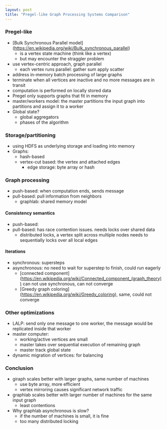 ```yaml
---
layout: post
title: "Pregel-like Graph Processing Systems Comparison"
---
```


### Pregel-like
* [Bulk Synchronous Parallel model] (https://en.wikipedia.org/wiki/Bulk_synchronous_parallel)
    * is a vertex state machine (think like a vertex)
    * but may encounter the straggler problem
* use vertex-centric approach, graph parallel
    * each vertex runs parallel: gather sum apply scatter
* address in-memory batch processing of large graphs
* terminate when all vertices are inactive and no more messages are in transit
* computation is performed on locally stored data
* Pregel only supports graphs that fit in memory
* master/workers model: the master partitions the input graph into partitions and assign it to a worker
* Global state?
    * global aggregators
    * phases of the algorithm

### Storage/partitioning
* using HDFS as underlying storage and loading into memory
* Graphs:
    * hash-based
    * vertex-cut based: the vertex and attached edges
        * edge storage: byte array or hash

### Graph processing
* push-based: when computation ends, sends message
* pull-based: pull information from neighbors
    * graphlab: shared memory model

#### Consistency semantics
* push-based:
* pull-based: has race contention issues. needs locks over shared data
    * distributed locks, a vertex split across multiple nodes needs to sequentially locks over all local edges

#### Iterations
* synchronous: supersteps
* asynchronous: no need to wait for superstep to finish, could run eagerly
    * [connected component] (https://en.wikipedia.org/wiki/Connected_component_(graph_theory)) can not use synchronous, can not converge
    * [Greedy graph coloring] (https://en.wikipedia.org/wiki/Greedy_coloring), same, could not converge

### Other optimizations
* LALP: send only one message to one worker, the message would be replicated inside that worker
* master computer:
    * working/active vertices are small
    * master takes over sequential execution of remaining graph
    * master track global state
* dynamic migration of vertices: for balancing

### Conclusion
* giraph scales better with larger graphs, same number of machines
    * use byte array, more efficient
    * vertex mirroring causes significant network traffic
* graphlab scales better with larger number of machines for the same input graph
    * least contentions
* Why graphlab asynchronous is slow?
    * if the number of machines is small, it is fine
    * too many distributed locking